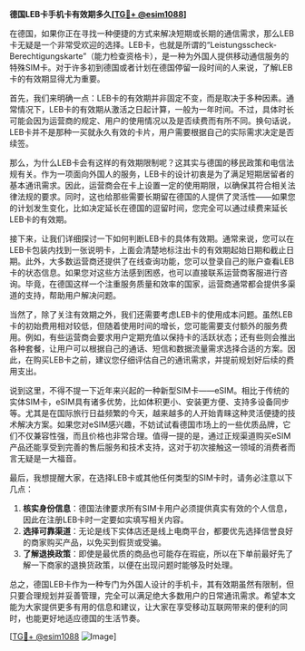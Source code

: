 **德国LEB卡手机卡有效期多久[[TG💪+ @esim1088](https://t.me/s/esim1088)]**

在德国，如果你正在寻找一种便捷的方式来解决短期或长期的通信需求，那么LEB卡无疑是一个非常受欢迎的选择。LEB卡，也就是所谓的“Leistungsscheck-Berechtigungskarte”（能力检查资格卡），是一种为外国人提供移动通信服务的特殊SIM卡。对于许多初到德国或者计划在德国停留一段时间的人来说，了解LEB卡的有效期显得尤为重要。

首先，我们来明确一点：LEB卡的有效期并非固定不变，而是取决于多种因素。通常情况下，LEB卡的有效期从激活之日起计算，一般为一年时间。不过，具体时长可能会因为运营商的规定、用户的使用情况以及是否续费而有所不同。换句话说，LEB卡并不是那种一买就永久有效的卡片，用户需要根据自己的实际需求决定是否续签。

那么，为什么LEB卡会有这样的有效期限制呢？这其实与德国的移民政策和电信法规有关。作为一项面向外国人的服务，LEB卡的设计初衷是为了满足短期居留者的基本通讯需求。因此，运营商会在卡上设置一定的使用期限，以确保其符合相关法律法规的要求。同时，这也给那些需要长期留在德国的人提供了灵活性——如果您的计划发生变化，比如决定延长在德国的逗留时间，您完全可以通过续费来延长LEB卡的有效期。

接下来，让我们详细探讨一下如何判断LEB卡的具体有效期。通常来说，您可以在LEB卡包装内找到一张说明卡，上面会清楚地标注出卡的有效期起始日期和截止日期。此外，大多数运营商还提供了在线查询功能，您可以登录自己的账户查看LEB卡的状态信息。如果您对这些方法感到困惑，也可以直接联系运营商客服进行咨询。毕竟，在德国这样一个注重服务质量和效率的国家，运营商通常都会提供多渠道的支持，帮助用户解决问题。

当然了，除了关注有效期之外，我们还需要考虑LEB卡的使用成本问题。虽然LEB卡的初始费用相对较低，但随着使用时间的增长，您可能需要支付额外的服务费用。例如，有些运营商会要求用户定期充值以保持卡的活跃状态；还有些则会推出各种套餐，让用户可以根据自己的通话、短信和数据流量需求选择合适的方案。因此，在购买LEB卡之前，建议您仔细评估自己的通讯需求，并提前规划好后续的费用支出。

说到这里，不得不提一下近年来兴起的一种新型SIM卡——eSIM。相比于传统的实体SIM卡，eSIM具有诸多优势，比如体积更小、安装更方便、支持多设备同步等。尤其是在国际旅行日益频繁的今天，越来越多的人开始青睐这种灵活便捷的技术解决方案。如果您对eSIM感兴趣，不妨试试看德国市场上的一些优质品牌，它们不仅兼容性强，而且价格也非常合理。值得一提的是，通过正规渠道购买eSIM产品还能享受到完善的售后服务和技术支持，这对于初次接触这一领域的消费者而言无疑是一大福音。

最后，我想提醒大家，在选择LEB卡或其他任何类型的SIM卡时，请务必注意以下几点：

1. **核实身份信息**：德国法律要求所有SIM卡用户必须提供真实有效的个人信息，因此在注册LEB卡时一定要如实填写相关内容。
2. **选择可靠渠道**：无论是线下实体店还是线上电商平台，都要优先选择信誉良好的商家购买产品，以免买到假货或受骗。
3. **了解退换政策**：即使是最优质的商品也可能存在瑕疵，所以在下单前最好先了解一下商家的退换货政策，以便在出现问题时能够及时处理。

总之，德国LEB卡作为一种专门为外国人设计的手机卡，其有效期虽然有限制，但只要合理规划并妥善管理，完全可以满足绝大多数用户的日常通讯需求。希望本文能为大家提供更多有用的信息和建议，让大家在享受移动互联网带来的便利的同时，也能更好地适应德国的生活节奏。

[[TG💪+ @esim1088](https://t.me/s/esim1088) ![Image](https://i.postimg.cc/4NQfJmqS/Snipaste-2025-05-13-00-14-12.png)]